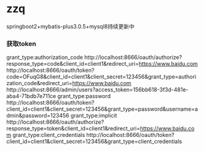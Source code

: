 # zzq
springboot2+mybatis-plus3.0.5+mysql8持续更新中
### 获取token
grant_type:authorization_code
http://localhost:8666/oauth/authorize?response_type=code&client_id=client1&redirect_uri=https://www.baidu.com
http://localhost:8666/oauth/token?code=OFuqG8&client_id=client1&client_secret=123456&grant_type=authorization_code&redirect_uri=https://www.baidu.com
http://localhost:8666/admin/users?access_token=156bb618-3f3d-481e-aba4-71bdb7e711ce
grant_type:password
http://localhost:8666/oauth/token?client_id=client1&client_secret=123456&grant_type=password&username=admin&password=123456
grant_type:implicit
http://localhost:8666/oauth/authorize?response_type=token&client_id=client1&redirect_uri=https://www.baidu.com
grant_type:client_credentials
http://localhost:8666/oauth/token?client_id=client1&client_secret=123456&grant_type=client_credentials
